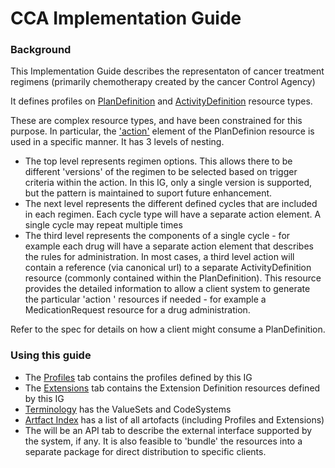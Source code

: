 # CCA Implementation Guide

### Background
This Implementation Guide describes the representaton of cancer treatment regimens (primarily chemotherapy created by the cancer Control Agency)

It defines profiles on [PlanDefinition](http://hl7.org/fhir/plandefinition.html) and [ActivityDefinition](http://hl7.org/fhir/activitydefinition.html) resource types.

These are complex resource types, and have been constrained for this purpose. In particular, the ['action'](http://hl7.org/fhir/plandefinition-definitions.html#PlanDefinition.action) element of the PlanDefinion resource is used in a specific manner. It has 3 levels of nesting.

* The top level represents regimen options. This allows there to be different 'versions' of the regimen to be selected based on trigger criteria within the action. In this IG, only a single version is supported, but the pattern is maintained to suport future enhancement. 
* The next level represents the different defined cycles that are included in each regimen. Each cycle type will have a separate action element. A single cycle may repeat multiple times
* The third level represents the components of a single cycle - for example each drug will have a separate action element that describes the rules for administration. In most cases, a third level action will contain a reference (via canonical url) to a separate ActivityDefinition resource (commonly contained within the PlanDefinition). This resource provides the detailed information to allow a client system to generate the particular 'action ' resources if needed - for example a MedicationRequest resource for a drug administration.

Refer to the spec for details on how a client might consume a PlanDefinition.

### Using this guide

* The [Profiles](profiles.html) tab contains the profiles defined by this IG
* The [Extensions](extensions.html) tab contains the Extension Definition resources defined by this IG
* [Terminology]() has the ValueSets and CodeSystems
* [Artfact Index](artifacts.html) has a list of all artofacts (including Profiles and Extensions)
* The will be an API tab to describe the external interface supported by the system, if any. It is also feasible to 'bundle' the resources into a separate package for direct distribution to specific clients.
